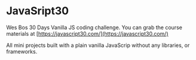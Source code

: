 # JavaSript30

Wes Bos 30 Days Vanilla JS coding challenge.
You can grab the course materials at [https://javascript30.com/](https://javascript30.com/)

All mini projects built with a plain vanilla JavaScrip without any libraries, or frameworks.
